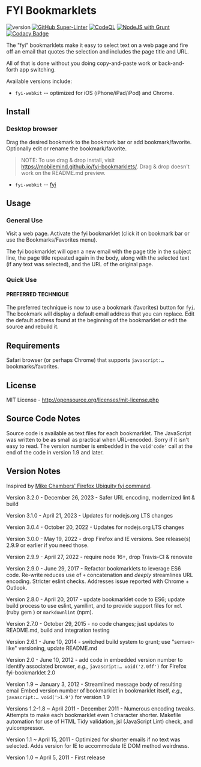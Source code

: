 # FYI Bookmarklets

![version](https://img.shields.io/github/package-json/v/mobilemind/fyi-bookmarklets.svg)
[![GitHub Super-Linter](https://github.com/mobilemind/fyi-bookmarklets/workflows/Lint%20Code%20Base/badge.svg)](https://github.com/marketplace/actions/super-linter)
[![CodeQL](https://github.com/mobilemind/fyi-bookmarklets/actions/workflows/codeql-analysis.yml/badge.svg)](https://github.com/mobilemind/fyi-bookmarklets/actions/workflows/codeql-analysis.yml)
[![NodeJS with Grunt](https://github.com/mobilemind/fyi-bookmarklets/actions/workflows/npm-grunt.yml/badge.svg)](https://github.com/mobilemind/fyi-bookmarklets/actions/workflows/npm-grunt.yml)
[![Codacy Badge](https://app.codacy.com/project/badge/Grade/f3070b7f7ef84ecda7cbb5c1c8be2fdb)](https://www.codacy.com/gh/mobilemind/fyi-bookmarklets/dashboard?utm_source=github.com&amp;utm_medium=referral&amp;utm_content=mobilemind/fyi-bookmarklets&amp;utm_campaign=Badge_Grade)

The "fyi" bookmarklets make it easy to select text on a web page and fire off
an email that quotes the selection and includes the page title and URL.

All of that is done without you doing copy-and-paste work or back-and-forth
app switching.

Available versions include:

+ `fyi-webkit` -- optimized for iOS (iPhone/iPad/iPod) and Chrome.

## Install

### Desktop browser

Drag the desired bookmark to the bookmark bar or add bookmark/favorite.
Optionally edit or rename the bookmark/favorite.

>NOTE: To use drag & drop install, visit
<https://mobilemind.github.io/fyi-bookmarklets/>.
Drag & drop doesn't work on the README.md preview.

+ `fyi-webkit` --
  [fyi](javascript:%28%28%29%3D%3E%7Blet%20o%3D%27user%40domain.tld%27%2Ce%3D%27%27%3Bconst%20n%3DencodeURIComponent%28document.title%29%2Ct%3D%27%250D%250A%27%2Cd%3Dwindow.getSelection%28%29%3B%27%27%3D%3D%3De%26%26%28e%3Dwindow.prompt%28%27Send%20link%20to%20email%20address%28es%29%3A%27%2Co%29%29%3B%27%27%21%3D%3De%26%26%28location.href%3D%60mailto%3A%24%7Be%7D%3Fsubject%3Dfyi%3A%24%7Bn%7D%26body%3D%24%7Bn%7D%24%7Bt%7D%24%7BencodeURIComponent%28location.href%29%7D%24%7Bt%7D---%24%7Bt%7D%24%7BencodeURIComponent%28d%29%7D%24%7Bt%7D%24%7Bt%7D%60%29%7D%29%28%29%3Bvoid%272.9.2wk%27)

## Usage

### General Use

Visit a web page. Activate the fyi bookmarklet (click it on bookmark bar or
use the Bookmarks/Favorites menu).

The fyi bookmarklet will open a new email with the page title in the subject
line, the page title repeated again in the body, along with the selected text
(if any text was selected), and the URL of the original page.

### Quick Use

#### PREFERRED TECHNIQUE

The preferred technique is now to use a bookmark (favorites) button for `fyi`.
The bookmark will display a default email address that you can replace. Edit
the default address found at the beginning of the bookmarklet _or_ edit the
source and rebuild it.

## Requirements

Safari browser (or perhaps Chrome) that supports `javascript:…` bookmarks/favorites.

## License

MIT License - <http://opensource.org/licenses/mit-license.php>

## Source Code Notes

Source code is available as text files for each bookmarklet. The JavaScript
was written to be as small as practical when URL-encoded. Sorry if it isn't
easy to read. The version number is embedded in the `void'code'` call at the
end of the code in version 1.9 and later.

## Version Notes

Inspired by [Mike Chambers' Firefox Ubiquity fyi command][mikes-fyi-url].

Version 3.2.0 - December 26, 2023 - Safer URL encoding, modernized lint & build

Version 3.1.0 - April 21, 2023 - Updates for nodejs.org LTS changes

Version 3.0.4 - October 20, 2022 - Updates for nodejs.org LTS changes

Version 3.0.0 - May 19, 2022 - drop Firefox and IE versions.
See release(s) 2.9.9 or earlier if you need those.

Version 2.9.9 - April 27, 2022 - require node 16+, drop Travis-CI & renovate

Version 2.9.0 - June 29, 2017 -
Refactor bookmarklets to leverage ES6 code. Re-write reduces use of `+`
concatenation and _deeply_ streamlines URL encoding. Stricter eslint checks.
Addresses issue reported with Chrome + Outlook.

Version 2.8.0 - April 20, 2017 -
update bookmarklet code to ES6; update build process to use eslint, yamllint,
and to provide support files for `mdl` (ruby gem ) or `markdownlint` (npm).

Version 2.7.0 - October 29, 2015 -
no code changes; just updates to README.md, build and integration testing

Version 2.6.1 - June 10, 2014 -
switched build system to grunt; use "semver-like" versioning, update README.md

Version 2.0 - June 10, 2012 -
add code in embedded version number to identify associated browser,
_e.g.,_ `javascript:… void('2.0ff')` for Firefox fyi-bookmarklet 2.0

Version 1.9 ~ January 3, 2012 -
Streamlined message body of resulting email
Embed version number of bookmarklet in bookmarklet itself,
_e.g.,_ `javascript:… void('>1.9')` for version 1.9

Versions 1.2-1.8 ~ April 2011 - December 2011 -
Numerous encoding tweaks.
Attempts to make each bookmarklet even 1 character shorter.
Makefile automation for use of HTML Tidy validation, jsl (JavaScript Lint)
check, and yuicompressor.

Version 1.1 ~ April 15, 2011 -
Optimized for shorter emails if no text was selected. Adds version for IE to
accommodate IE DOM method weirdness.

Version 1.0 ~ April 5, 2011 - First release

<!-- Reference URLs -->

[mikes-fyi-url]: http://www.mikechambers.com/blog/2009/07/13/fyi-ubiquity-command-updated/
"Mike Chambers: code=joy : Ubiquity fyi command updated"
